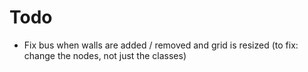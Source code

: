 # Todo
- Fix bus when walls are added / removed and grid is resized (to fix: change the nodes, not just the classes)